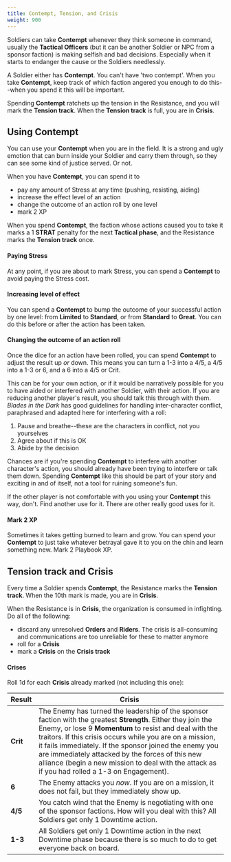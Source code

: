 ```yaml
---
title: Contempt, Tension, and Crisis
weight: 900
---
```


Soldiers can take **Contempt** whenever they think someone in command, usually
the **Tactical Officers** (but it can be another Soldier or NPC from a sponsor
faction) is making selfish and bad decisions. Especially when it starts to
endanger the cause or the Soldiers needlessly.

A Soldier either has **Contempt**. You can't have 'two contempt'. When you take
**Contempt**, keep track of which faction angered you enough to do this--when
you spend it this will be important.

Spending **Contempt** ratchets up the tension in the Resistance, and you will
mark the **Tension track**. When the **Tension track** is full, you are in
**Crisis**.

## Using Contempt

You can use your **Contempt** when you are in the field. It is a strong and ugly
emotion that can burn inside your Soldier and carry them through, so they can
see some kind of justice served. Or not.

When you have **Contempt**, you can spend it to

- pay any amount of Stress at any time (pushing, resisting, aiding)
- increase the effect level of an action
- change the outcome of an action roll by one level
- mark 2 XP

When you spend **Contempt**, the faction whose actions caused you to take it
marks a 1 **STRAT** penalty for the next **Tactical phase**, and the Resistance
marks the **Tension track** once.

#### Paying Stress

At any point, if you are about to mark Stress, you can spend a **Contempt** to
avoid paying the Stress cost.

#### Increasing level of effect

You can spend a **Contempt** to bump the outcome of your successful action by one
level: from **Limited** to **Standard**, or from **Standard** to **Great**. You
can do this before or after the action has been taken.

#### Changing the outcome of an action roll

Once the dice for an action have been rolled, you can spend **Contempt** to
adjust the result up _or_ down. This means you can turn a 1-3 into a 4/5, a 4/5
into a 1-3 or 6, and a 6 into a 4/5 or Crit.

This can be for your own action, or if it would be narratively possible for you
to have aided or interfered with another Soldier, with their action. If you are
reducing another player's result, you should talk this through with them.
_Blades in the Dark_ has good guidelines for handling inter-character conflict,
paraphrased and adapted here for interfering with a roll:

1. Pause and breathe--these are the characters in conflict, not you yourselves
2. Agree about if this is OK
3. Abide by the decision

Chances are if you're spending **Contempt** to interfere with another
character's action, you should already have been trying to interfere or talk
them down. Spending **Contempt** like this should be part of your story and
exciting in and of itself, not a tool for ruining someone's fun.

If the other player is not comfortable with you using your **Contempt** this
way, don't. Find another use for it. There are other really good uses for it.

#### Mark 2 XP

Sometimes it takes getting burned to learn and grow. You can spend your
**Contempt** to just take whatever betrayal gave it to you on the chin and learn
something new. Mark 2 Playbook XP.

## Tension track and Crisis

Every time a Soldier spends **Contempt**, the Resistance marks the **Tension
track**. When the 10th mark is made, you are in **Crisis**.

When the Resistance is in **Crisis**, the organization is consumed in
infighting. Do all of the following:

- discard any unresolved **Orders** and **Riders**. The crisis is all-consuming
    and communications are too unreliable for these to matter anymore
- roll for a **Crisis**
- mark a **Crisis** on the **Crisis track**

#### Crises

Roll 1d for each **Crisis** already marked (not including this one):

| Result | Crisis |
| --- | --- |
| **Crit** | The Enemy has turned the leadership of the sponsor faction with the greatest **Strength**. Either they join the Enemy, or lose 9 **Momentum** to resist and deal with the traitors. If this crisis occurs while you are on a mission, it fails immediately. If the sponsor joined the enemy you are immediately attacked by the forces of this new alliance (begin a new mission to deal with the attack as if you had rolled a 1-3 on Engagement). |
| **6** | The Enemy attacks you _now_. If you are on a mission, it does not fail, but they immediately show up. |
| **4/5** | You catch wind that the Enemy is negotiating with one of the sponsor factions. How will you deal with this? All Soldiers get only 1 Downtime action. |
| **1-3** | All Soldiers get only 1 Downtime action in the next Downtime phase because there is so much to do to get everyone back on board. |


